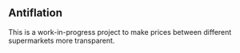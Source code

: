 Antiflation
---

This is a work-in-progress project to make prices between different supermarkets more transparent.
